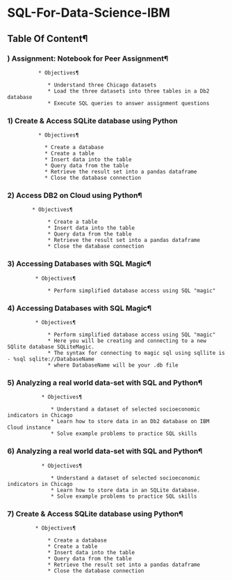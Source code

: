# SQL-For-Data-Science-IBM

##  Table Of Content¶


###  ) Assignment: Notebook for Peer Assignment¶

              * Objectives¶
              
                 * Understand three Chicago datasets
                 * Load the three datasets into three tables in a Db2 database
                 * Execute SQL queries to answer assignment questions
                 
                 
### 1) Create & Access SQLite database using Python
          
              * Objectives¶
            
                * Create a database
                * Create a table
                * Insert data into the table
                * Query data from the table
                * Retrieve the result set into a pandas dataframe
                * Close the database connection
                
            
 ### 2) Access DB2 on Cloud using Python¶
      
            * Objectives¶
           
                 * Create a table
                 * Insert data into the table
                 * Query data from the table
                 * Retrieve the result set into a pandas dataframe
                 * Close the database connection


  ### 3) Accessing Databases with SQL Magic¶
   
             * Objectives¶
             
                 * Perform simplified database access using SQL "magic"
                 
                 
   ### 4) Accessing Databases with SQL Magic¶
   
             * Objectives¶
             
                 * Perform simplified database access using SQL "magic"
                 * Here you will be creating and connecting to a new SQlite database SQLiteMagic.
                 * The syntax for connecting to magic sql using sqllite is - %sql sqlite://DatabaseName
                 * where DatabaseName will be your .db file

                                 
   ### 5) Analyzing a real world data-set with SQL and Python¶
   
               * Objectives¶
               
                  * Understand a dataset of selected socioeconomic indicators in Chicago
                  * Learn how to store data in an Db2 database on IBM Cloud instance
                  * Solve example problems to practice SQL skills

   ### 6) Analyzing a real world data-set with SQL and Python¶
   
               * Objectives¶
               
                  * Understand a dataset of selected socioeconomic indicators in Chicago
                  * Learn how to store data in an SQLite database.
                  * Solve example problems to practice SQL skills

   
   ### 7) Create & Access SQLite database using Python¶
       
             * Objectives¶
          
                 * Create a database
                 * Create a table
                 * Insert data into the table
                 * Query data from the table
                 * Retrieve the result set into a pandas dataframe
                 * Close the database connection



